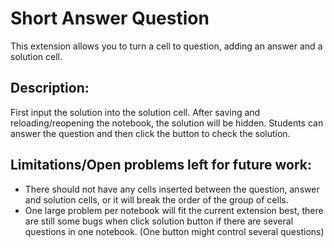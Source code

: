 Short Answer Question
=========
This extension allows you to turn a cell to question, adding an answer and a solution cell. 
## Description:
First input the solution into the solution cell. 
After saving and reloading/reopening the notebook, the solution will be hidden. 
Students can answer the question and then click the button to check the solution. 

## Limitations/Open problems left for future work:
- There should not have any cells inserted between the question, answer and solution cells, or it will break the order of the group of cells.
- One large problem per notebook will fit the current extension best, there are still some bugs when click solution button if there are several questions in one notebook. (One button might control several questions)